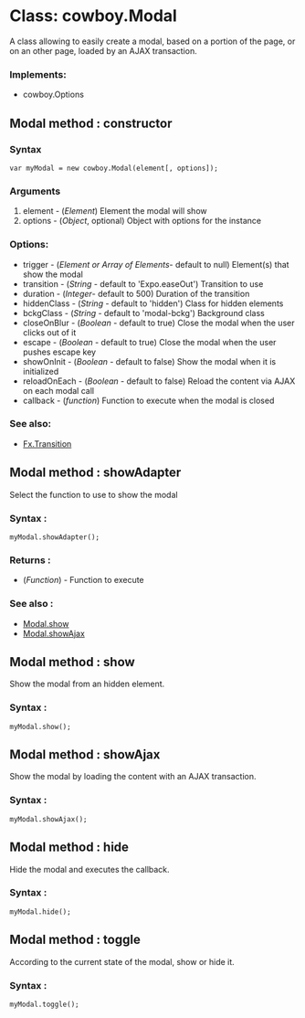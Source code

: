 # Class: cowboy.Modal

A class allowing to easily create a modal, based on a portion of the page, or on an other page, loaded by an AJAX transaction.

### Implements:

* cowboy.Options

## Modal method : constructor ##

### Syntax

	var myModal = new cowboy.Modal(element[, options]);


### Arguments

1. element - (*Element*) Element the modal will show
2. options - (*Object*, optional) Object with options for the instance

### Options:

* trigger - (*Element or Array of Elements*- default to null) Element(s) that show the modal
* transition - (*String* - default to 'Expo.easeOut') Transition to use
* duration - (*Integer*- default to 500) Duration of the transition
* hiddenClass - (*String* - default to 'hidden') Class for hidden elements
* bckgClass - (*String* - default to 'modal-bckg') Background class
* closeOnBlur - (*Boolean* - default to true) Close the modal when the user clicks out of it
* escape - (*Boolean* - default to true) Close the modal when the user pushes escape key
* showOnInit - (*Boolean* - default to false) Show the modal when it is initialized
* reloadOnEach - (*Boolean* - default to false) Reload the content via AJAX on each modal call
* callback - (*function*) Function to execute when the modal is closed

### See also:

* [Fx.Transition](https://github.com/mootools/mootools-core/wiki/Fx.Transitions)


## Modal method : showAdapter

Select the function to use to show the modal

### Syntax :

	myModal.showAdapter();

### Returns :

* (*Function*) - Function to execute

### See also :

* [Modal.show](#modal-method-show)
* [Modal.showAjax](#modal-method-showajax)

## Modal method : show

Show the modal from an hidden element.

### Syntax :

	myModal.show();

## Modal method : showAjax

Show the modal by loading the content with an AJAX transaction.

### Syntax :

	myModal.showAjax();

## Modal method : hide

Hide the modal and executes the callback.

### Syntax :

	myModal.hide();

## Modal method : toggle

According to the current state of the modal, show or hide it.

### Syntax :

	myModal.toggle();
